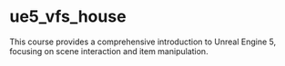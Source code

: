 # ue5_vfs_house
This course provides a comprehensive introduction to Unreal Engine 5, focusing on scene interaction and item manipulation.
